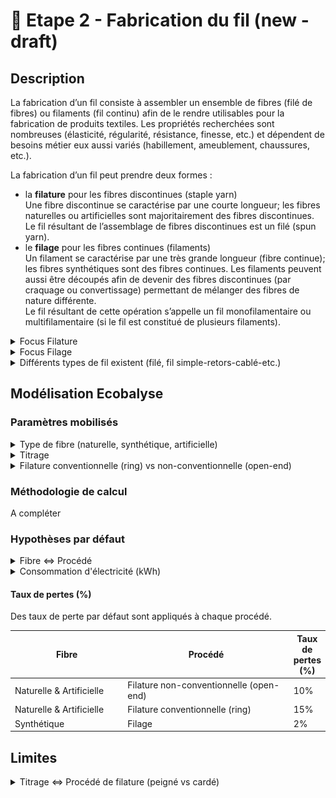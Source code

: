 # 🧶 Etape 2 - Fabrication du fil (new - draft)

## Description

La fabrication d’un fil consiste à assembler un ensemble de fibres (filé de fibres) ou filaments (fil continu) afin de le rendre utilisables pour la fabrication de produits textiles. Les propriétés recherchées sont nombreuses (élasticité, régularité, résistance, finesse, etc.) et dépendent de besoins métier eux aussi variés (habillement, ameublement, chaussures, etc.).

La fabrication d’un fil peut prendre deux formes :&#x20;

* la **filature** pour les fibres discontinues (staple yarn)\
  Une fibre discontinue se caractérise par une courte longueur; les fibres naturelles ou artificielles sont majoritairement des fibres discontinues. \
  Le fil résultant de l’assemblage de fibres discontinues est un filé (spun yarn).
* &#x20;le **filage** pour les fibres continues (filaments)\
  Un filament se caractérise par une très grande longueur (fibre continue); les fibres synthétiques sont des fibres continues. Les filaments peuvent aussi être découpés afin de devenir des fibres discontinues (par craquage ou convertissage) permettant de mélanger des fibres de nature différente. \
  Le fil résultant de cette opération s’appelle un fil monofilamentaire ou multifilamentaire (si le fil est constitué de plusieurs filaments).

<details>

<summary>Focus Filature</summary>

Les fibres discontinues sont de différentes **longueurs**, on distingue généralement :&#x20;

* les fibres courtes => longueur inférieure à 5cm (ex : coton),
* les fibres longues => longueur supérieure à 5cm (ex : laine).

De plus, la filature permet de fabriquer des fils plus ou moins **gros.** Plus un fil est fin, plus le fil nécessite des fibres de bonne qualité - donc longues -. La filature d'un fil fin nécessite généralement une étape supplémentaire dans la préparation du fil : le peignage.

En **synthèse**, les procédés de filature peuvent être appréhendés comme suit :&#x20;

![](<../../.gitbook/assets/image (17).png>)



Cinq principales **étapes** sont nécessaires pour la filature :&#x20;

1. Epurer et nettoyer les fibres afin d’enlever le maximum d’impuretés
2. Démêler les fibres et les isoler afin de les disposer sous la forme d’un ruban continu (tout en poursuivant l’épuration des éléments non souhaités)
3. Paralléliser les fibres constituant ce ruban et parfaire l’opération en éliminant complètement les poussières/duvets/débris/fibres très courtes
4. Régulariser et affiner progressivement le ruban de fibres parallélisées afin d’obtenir la grosseur et la régularité requise
5. Tordre sur elle-même cette mèche afin de donner la cohésion et solidité nécessaire au fil obtenu; puis l’enrouler sur un support&#x20;
6. Fabriquer le fil (filature)\
   Deux techniques existent&#x20;
   * Conventionnelle = filature à anneaux (ring spun)
   * Non conventionnelle = filature à bouts libérées (open-end)\
     Productivité : 5x à 10x plus élevée (ne permet cependant pas de fabriquer des fils aussi fins que la filature à anneaux (la limite étant autour de 50 Nm). \
     En moyenne, la filature conventionnelle permet de fabriquer des fils constitués de 50 fibres tandis que celle non conventionnelle nécessite à minima 80 fibres.&#x20;

</details>

<details>

<summary>Focus Filage</summary>

Plusieurs étapes sont nécessaires pour filer une fibre continue :&#x20;

1. Extrusion de la matière afin de former des filaments via le passage de la matière dans les orifices de la filière
2. Etirage des filaments pour former des fibres continues&#x20;
3. Filage des filaments afin d’obtenir un fil (3 options possibles)
   * à sec : les polymères en solution passent une filière qui se situe dans un courant d’air chaud qui solidifie les filaments
   * par voie humide : les polymères en solution sont immergés dans un bain coagulant qui solidifie les filaments
   * par fusion : les polymères fondus passent dans une filière qui se situe dans un courant d’air froid qui solidifie les filaments

A la sortie de la filière les multi-filaments obtenus sont soit étirés entre plusieurs rouleaux pour former des fils continus soit coupés en fibres discontinues.

</details>

<details>

<summary>Différents types de fil existent (filé, fil simple-retors-cablé-etc.)</summary>

Les principaux types de fil sont les suivants :&#x20;

* filé (de fibres) ou multifilament : fil composé de plusieurs filaments (fibres continues) avec ou sans torsion
* fil simple : fil sans torsion (thread yarn)
* fil retors : fil composé de plusieurs fils simples avec torsion (plied yarn)
* fil cablé (cabled yarn) : fil composé de plusieurs fils, dont au moins un retors
* fil assemblé : fil sans torsion composé de plusieurs fils simple/retors/câblé&#x20;
* fil fantaisie : fil avec un esthétisme différent
* fil guipé : fil composé d’un fil d’âme sur lequel on vient enrouler un autre fil afin de le recouvrir&#x20;

</details>

## Modélisation Ecobalyse

### Paramètres mobilisés

<details>

<summary>Type de fibre (naturelle, synthétique, artificielle)</summary>

Le choix des matières (laine, coton, mix, polyester, etc.) impacte directement les étapes nécessaires pour la fabrication du fil (ex : filature vs filage, pré-traitements appliqués, etc.).

</details>

<details>

<summary>Titrage </summary>

Le titrage indique la grosseur d’un fil textile. L'industrie textile se sert de fils de différentes grosseurs. Le titrage (ou titre) est un système qui identifie la finesse des fils. Il est représenté par le rapport entre le poids et la longueur de ce fil.

Il existe deux systèmes permettant d’exprimer le titrage : \
\- le système direct : plus le fil est fin, plus le numéro est petit (ex : Dtex)\
\- le système indirect : plus le fil est fin, plus le numéro est élevé (ex : Nm)

Ecobalyse permet de préciser le titrage selon les deux systèmes via des unités de référence : le Numéro Metric (Nm) et le Décitex (Dtex).



Le titrage (épaisseur) du fil est mobilisé à double titre :&#x20;

* lors de l'étape **Tissage** => le titrage permet de calculer la densité de fils du tissu et donc la consommation d'électricité (kWh) de l'étape Tissage,
* lors de l'étape de **Fabrication du fil**, le titrage  : &#x20;
  * impacte la consommation directement d'électricité nécessaire pour actionner le procédé car plus le fil est fin, plus la quantité de matière à transformer est élevée pour produire la quantité de fil désirée,
  * définit le procédé appliqué par défaut (fil cardé ou peigné).

</details>

<details>

<summary>Filature conventionnelle (ring) vs non-conventionnelle (open-end)</summary>

Les deux principales techniques de filature sont disponibles dans l'outil :&#x20;

* ring / à bouts libérés (filature conventionnelle)
* open-end / à anneaux (filature non conventionnelle) \
  (technique plus efficace = moins énergivore)

</details>

### Méthodologie de calcul

A compléter

### Hypothèses par défaut

<details>

<summary>Fibre &#x3C;=> Procédé</summary>

**Filature** = fibres naturelles et artificielles

* fibres longues (>5cm) = filature conventionnelle (ring spinning)
* fibres courtes (<5cm) = filature non-conventionnelle (open-end spinning)

**Filage** = filaments (matières synthétiques)



Cf. l'[Explorateur Matière](https://ecobalyse.beta.gouv.fr/#/explore/textile/materials) pour la catégorisation par défaut des matières selon leurs fibres (fibres longues, fibres courtes, filaments).&#x20;

</details>

<details>

<summary>Consommation d'électricité (kWh)</summary>

La consommation d'électricité d'un fil dépend :&#x20;

* du choix de procédé (cf. précédemment),
* de son titrage\
  (plus le fil est épais, plus la quantité de fil à produire est faible pour un poids donné).&#x20;

Valeurs par défaut (source : Ecoinvent v. 3.9)

**Filature conventionnelle (ring)** : 2,8 kwh/kg de fil

**Filature non conventionnelle (open-end)** : 2,2 kwh/kg de fil

**Filage** : 1,1 kwh/kg de fil

Pour plus d'info sur les données moyennes de l'industrie => cf. un support de travail utilisé dans le cadre des travaux Ecobalyse [ici](https://docs.google.com/presentation/d/1NKjkK9IiWRp7aMC\_lmG6cju2XWMgExHR5t-\_GTsq\_jY/edit?usp=sharing).&#x20;

</details>

#### Taux de pertes (%)

Des taux de perte par défaut sont appliqués à chaque procédé.&#x20;

<table><thead><tr><th width="227.33333333333331">Fibre</th><th width="354">Procédé</th><th>Taux de pertes (%)</th></tr></thead><tbody><tr><td>Naturelle &#x26; Artificielle</td><td>Filature non-conventionnelle (open-end)</td><td>10%</td></tr><tr><td>Naturelle &#x26; Artificielle</td><td>Filature conventionnelle (ring) </td><td>15%</td></tr><tr><td>Synthétique</td><td>Filage</td><td>2%</td></tr></tbody></table>

## Limites

<details>

<summary>Titrage &#x3C;=> Procédé de filature (peigné vs cardé)</summary>

Lors de la filature, la fabrication du fil peut être "cardée" ou "peignée" selon la longueur des fibres et les propriétés finales souhaitées. Un fil peigné nécessite une étape supplémentaire par rapport au cardage. De plus, le titrage souhaité du fil impacte aussi le choix d'ajouter une étape de "peignage".&#x20;

Ce niveau de détails n'est pas reflété dans l'outil pour plusieurs raisons, dont :&#x20;

* l'absence de maîtrise de ce niveau de détails par les marques,
* la faible disponibilité de données (ICV/procédés) permettant de différencier la filature cardée vs peignée),
* l'aspect potentiellement "non significatif" de cet enjeu dans une logique ACV

**Illustration de paramètres modélisables :**&#x20;

![](<../../.gitbook/assets/image (12).png>)

</details>

